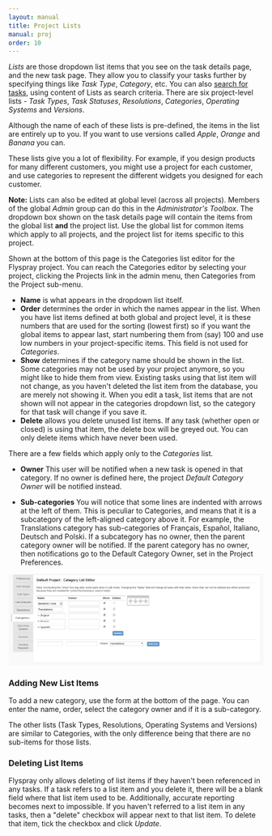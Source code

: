 ```yaml
---
layout: manual
title: Project Lists
manual: proj
order: 10
---
```


*Lists* are those dropdown list items that you see on the task details page, and the new task page. They allow you to classify your tasks further by specifying things like *Task Type*, *Category*, etc. You can also <a href="/manual/searching_tasks">search for tasks</a>, using content of Lists as search criteria. There are six project-level lists - *Task Types*, *Task Statuses*, *Resolutions*, *Categories*, *Operating Systems* and *Versions*.

Although the name of each of these lists is pre-defined, the items in the list are entirely up to you. If you want to use versions called *Apple*, *Orange* and *Banana* you can.

These lists give you a lot of flexibility. For example, if you design products for many different customers, you might use a project for each customer, and use categories to represent the different widgets you designed for each customer.

**Note:**  Lists can also be edited at global level (across all projects).  Members of the global *Admin* group can do this in the *Administrator's Toolbox*.  The dropdown box shown on the task details page will contain the items from the global list **and** the project list. Use the global list for common items which apply to all projects, and the project list for items specific to this project.

Shown at the bottom of this page is the Categories list editor for the Flyspray project. You can reach the Categories editor by selecting your project, clicking the Projects link in the admin menu, then Categories from the Project sub-menu.

  * **Name** is what appears in the dropdown list itself.
  * **Order** determines the order in which the names appear in the list. When you have list items defined at both global and project level, it is these numbers that are used for the sorting (lowest first) so if you want the global items to appear last, start numbering them from (say) 100 and use low numbers in your project-specific items. This field is not used for *Categories*.
  * **Show** determines if the category name should be shown in the list. Some categories may not be used by your project anymore, so you might like to hide them from view. Existing tasks using that list item will not change, as you haven't deleted the list item from the database, you are merely not showing it. When you edit a task, list items that are not shown will not appear in the categories dropdown list, so the category for that task will change if you save it.
  * **Delete** allows you delete unused list items. If any task (whether open or closed) is using that item, the delete box will be greyed out. You can only delete items which have never been used.

There are a few fields which apply only to the *Categories* list.

  * **Owner** This user will be notified when a new task is opened in that category.  If no owner is defined here, the project *Default Category Owner* will be notified instead.

  * **Sub-categories** You will notice that some lines are indented with arrows at the left of them. This is peculiar to Categories, and means that it is a subcategory of the left-aligned category above it. For example, the Translations category has sub-categories of Français, Español, Italiano, Deutsch and Polski. If a subcategory has no owner, then the parent category owner will be notified. If the parent category has no owner, then notifications go to the Default Category Owner, set in the Project Preferences.


<img src="/images/manual/categorylist.jpg" class="img-responsive" alt="category list">

### Adding New List Items

To add a new category, use the form at the bottom of the page. You can enter the name, order, select the category owner and if it is a sub-category.

The other lists (Task Types, Resolutions, Operating Systems and Versions) are similar to Categories, with the only difference being that there are no sub-items for those lists.

### Deleting List Items 
Flyspray only allows deleting of list items if they haven't been referenced in any tasks.  If a task refers to a list item and you delete it, there will be a blank field where that list item used to be.  Additionally, accurate reporting becomes next to impossible.  If you haven't referred to a list item in any tasks, then a "delete" checkbox will appear next to that list item.  To delete that item, tick the checkbox and click *Update*.
